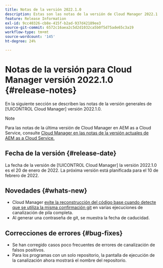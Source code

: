 ```yaml
---
title: Notas de la versión 2022.1.0
description: Estas son las notas de la versión de Cloud Manager 2022.1.0.
feature: Release Information
exl-id: 9cc40326-cb8e-415f-b2ad-937d42189ee3
source-git-commit: 6572c16aea2c5d2d1032ca5b0f5d75ade65c3a19
workflow-type: tm+mt
source-wordcount: '145'
ht-degree: 24%

---
```


# Notas de la versión para Cloud Manager versión 2022.1.0 {#release-notes}

En la siguiente sección se describen las notas de la versión generales de [!UICONTROL Cloud Manager] versión 2022.1.0.

>[!NOTE]
>
>Para las notas de la última versión de Cloud Manager en AEM as a Cloud Service, consulte [Cloud Manager en las notas de la versión actuales de AEM as a Cloud Service.](https://experienceleague.adobe.com/docs/experience-manager-cloud-service/content/implementing/using-cloud-manager/release-notes-cloud-manager/release-notes-cm-current.html)

## Fecha de la versión {#release-date}

La fecha de la versión de [!UICONTROL Cloud Manager] la versión 2022.1.0 es el 20 de enero de 2022. La próxima versión está planificada para el 10 de febrero de 2022.

## Novedades {#whats-new}

* Cloud Manager [evite la reconstrucción del código base cuando detecte que se utiliza la misma confirmación git](/help/getting-started/project-setup.md#build-artifact-reuse) en varias ejecuciones de canalización de pila completa.
* Al generar una contraseña de git, se muestra la fecha de caducidad.

## Correcciones de errores {#bug-fixes}

* Se han corregido casos poco frecuentes de errores de canalización de falsos positivos.
* Para los programas con un solo repositorio, la pantalla de ejecución de la canalización ahora mostrará el nombre del repositorio.
